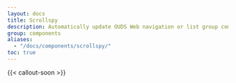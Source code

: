 ```yaml
---
layout: docs
title: Scrollspy
description: Automatically update OUDS Web navigation or list group components based on scroll position to indicate which link is currently active in the viewport.
group: components
aliases:
  - "/docs/components/scrollspy/"
toc: true
---
```


{{< callout-soon >}}
